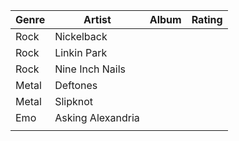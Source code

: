 
| Genre | **Artist** | Album | Rating |
| ---- | ---- | ---- | ---- |
| Rock | Nickelback |  |  |
| Rock | Linkin Park |  |  |
| Rock | Nine Inch Nails |  |  |
| Metal | Deftones |  |  |
| Metal | Slipknot |  |  |
| Emo | Asking Alexandria |  |  |
|  |  |  |  |
